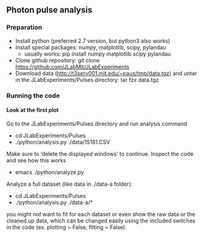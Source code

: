 ## Photon pulse analysis

### Preparation

* Install python (preferred 2.7 version, but python3 also works)
* Install special packages: numpy, matplotlib, scipy, pylandau
   * usually works: pip install numpy matplotlib scipy pylandau
* Clone github repository: git clone https://github.com/JLabMit/JLabExperiments
* Download data (http://t3serv001.mit.edu/~paus/tmp/data.tgz) and untar in the JLabExperiments/Pulses directory: tar fzx data.tgz

### Running the code

#### Look at the first plot

Go to the JLabExperiments/Pulses directory and run analysis command

* cd JLabExperiments/Pulses
* ./python/analysis.py ./data/15181.CSV

Make sure to ‘delete the displayed windows’ to continue. Inspect the code and see how this works
* emacs ./python/analyze.py

Analyze a full dataset (like data in ./data-a folder):

* cd JLabExperiments/Pulses
* ./python/analysis.py ./data-a/*

you might *not* want to fit for each dataset or even show the raw data or the cleaned up data, which can be changed easily using the included switches in the code (ex. plotting = False, fitting = False).
